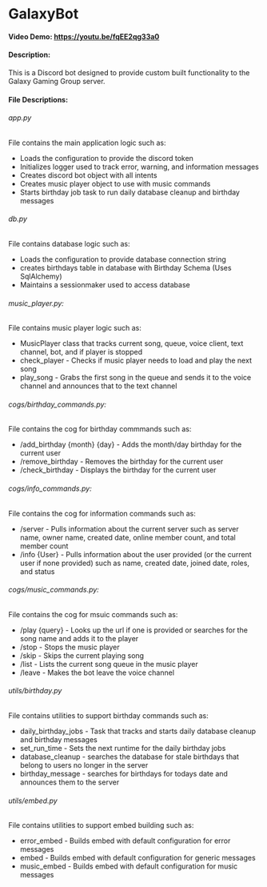 # GalaxyBot
#### Video Demo:  https://youtu.be/fqEE2qg33a0
#### Description:

This is a Discord bot designed to provide custom built functionality to the Galaxy Gaming Group server.

#### File Descriptions:

###### app.py

File contains the main application logic such as:  
- Loads the configuration to provide the discord token 
- Initializes logger used to track error, warning, and information messages
- Creates discord bot object with all intents
- Creates music player object to use with music commands
- Starts birthday job task to run daily database cleanup and birthday messages

###### db.py

File contains database logic such as:
- Loads the configuration to provide database connection string
- creates birthdays table in database with Birthday Schema (Uses SqlAlchemy)
- Maintains a sessionmaker used to access database

###### music_player.py:

File contains music player logic such as:

- MusicPlayer class that tracks current song, queue, voice client, text channel, bot, and if player is stopped
- check_player - Checks if music player needs to load and play the next song
- play_song - Grabs the first song in the queue and sends it to the voice channel and announces that to the text channel

###### cogs/birthday_commands.py:

File contains the cog for birthday commmands such as:

- /add_birthday {month} {day} - Adds the month/day birthday for the current user
- /remove_birthday - Removes the birthday for the current user
- /check_birthday - Displays the birthday for the current user

###### cogs/info_commands.py:

File contains the cog for information commands such as:
- /server - Pulls information about the current server such as server name, owner name, created date, online member count, and total member count
- /info {User} - Pulls information about the user provided (or the current user if none provided) such as name, created date, joined date, roles, and status

###### cogs/music_commands.py:

File contains the cog for msuic commands such as:

- /play {query} - Looks up the url if one is provided or searches for the song name and adds it to the player
- /stop - Stops the music player
- /skip - Skips the current playing song
- /list - Lists the current song queue in the music player
- /leave - Makes the bot leave the voice channel

###### utils/birthday.py

File contains utilities to support birthday commands such as:

- daily_birthday_jobs - Task that tracks and starts daily database cleanup and birthday messages
- set_run_time - Sets the next runtime for the daily birthday jobs
- database_cleanup - searches the database for stale birthdays that belong to users no longer in the server
- birthday_message - searches for birthdays for todays date and announces them to the server

###### utils/embed.py

File contains utilities to support embed building such as:

- error_embed - Builds embed with default configuration for error messages
- embed - Builds embed with default configuration for generic messages
- music_embed - Builds embed with default configuration for music messages
